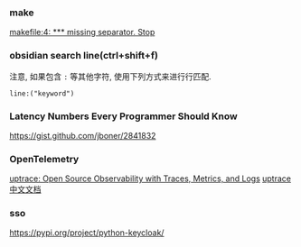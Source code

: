 
### make

[makefile:4: *** missing separator. Stop](https://stackoverflow.com/questions/16931770/makefile4-missing-separator-stop)

### obsidian search line(ctrl+shift+f)

注意, 如果包含 `:` 等其他字符, 使用下列方式来进行行匹配.

	line:("keyword")


### Latency Numbers Every Programmer Should Know

https://gist.github.com/jboner/2841832

### OpenTelemetry

[uptrace: Open Source Observability  with Traces, Metrics, and Logs](https://uptrace.dev/)
[uptrace 中文文档](https://github.com/uptrace/uptrace/blob/master/README.zh.md)
### sso

https://pypi.org/project/python-keycloak/